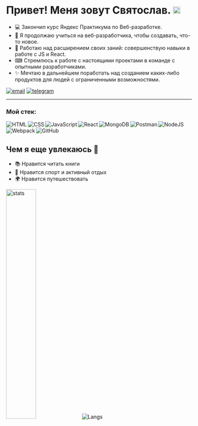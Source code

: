 #  Привет! Меня зовут Святослав. <img src="https://media.giphy.com/media/hvRJCLFzcasrR4ia7z/giphy.gif" width="20px" height="20px">

- 💻 Закончил курс Яндекс Практикума по Веб-разработке. 
- 🔎 Я продолжаю учиться на веб-разработчика, чтобы создавать, что-то новое. 
- 💼 Работаю над расширением своих заний: совершенствую навыки в работе с JS и React.
- ⌨ Стремлюсь к работе с настоящими проектами в команде с опытными разработчиками.
- ✨ Мечтаю в дальнейшем поработать над созданием каких-либо продуктов для людей с ограниченными возможностями. 

[![email](https://img.shields.io/badge/Email-svyatoslav435@yandex.ru-ffc501)](mailto:svyatoslav435@yandex.ru)
[![telegram](https://img.shields.io/badge/Telegram-@svytoslav3-ffc501)](https://telegram.me/svytoslav3)

***
<h3>Мой стек:</h3>
<img align='left' alt='HTML' src="https://img.shields.io/badge/HTML5-e34f26?style=for-the-badge&logo=HTML5&logoColor=white"/>
<img align='left' alt='CSS' src="https://img.shields.io/badge/CSS3-321011?style=for-the-badge&logo=CSS3&logoColor=white"/>
<img align='left' alt='JavaScript' src="https://img.shields.io/badge/JavaScript-1572b6?style=for-the-badge&logo=CSS3&logoColor=white"/>
<img align='left' alt='React' src="https://img.shields.io/badge/React-8f4d59?style=for-the-badge&logo=React&logoColor=white"/>
<img alt='NodeJS' src="https://img.shields.io/badge/NodeJS-7da55f?style=for-the-badge&logo=NodeJS&logoColor=white"/>
<img align='left' alt='MongoDB' src="https://img.shields.io/badge/MongoDB-4ea94b?style=for-the-badge&logo=MongoDB&logoColor=white"/>
<img align='left' alt='Postman' src="https://img.shields.io/badge/Postman-ff6c37?style=for-the-badge&logo=Postman&logoColor=white"/>
<img align='left' alt='Webpack' src="https://img.shields.io/badge/Webpack-8dd6f9?style=for-the-badge&logo=Webpack&logoColor=black"/>
<img alt='GitHub' src="https://img.shields.io/badge/GitHub-323330?style=for-the-badge&logo=GitHub&logoColor=white"/>


## Чем я еще увлекаюсь 🤗

- 📚 Нравится читать книги 
- 🏃 Нравится спорт и активный отдых
- 🌍 Нравится путешествовать

<img width="40%" alt="stats" src="https://github-readme-stats.vercel.app/api?username=SvytoslavDzis1&show_icons=true&theme=radical"> <img alt="Langs" src="https://github-readme-stats.vercel.app/api/top-langs/?username=SvytoslavDzis1&layout=compact&theme=vision-friendly-dark">
